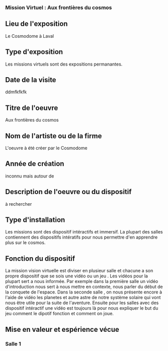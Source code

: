 ### Mission Virtuel : Aux frontières du cosmos

## Lieu de l'exposition
Le Cosmodome à Laval
## Type d'exposition
Les missions virtuels sont des expositions permanantes.
## Date de la visite
ddmfkfkfk
## Titre de l'oeuvre 
Aux frontières du cosmos
## Nom de l'artiste ou de la firme
L'oeuvre à été créer par le Cosmodome
## Année de création
inconnu mais autour de 
## Description de l'oeuvre ou du dispositif 
à rechercher
## Type d'installation
Les missions sont des dispositif intéractifs et immersif. La plupart des salles contiennent des dispositifs intératifs pour nous permettre d'en apprendre plus sur le cosmos.
## Fonction du dispositif 
La mission vision virtuelle est diviser en plusieur salle et chacune a son propre dispositif que se sois une vidéo ou un jeu .
Les vidéos pour la plupart sert a nous informée. Par exemple dans la première salle un vidéo d'introduction nous sert à nous mettre en contexte, nous parler du début de la conquete de l'espace. Dans la seconde salle , on nous présente encore à l'aide de vidéo les planetes et autre astre de notre système solaire qui vont nous être utile pour la suite de l'aventure. Ensuite pour les salles avec des dispositif intéractif une vidéo est toujours là pour nous expliquer le but du jeu comment le dipotif fonction et comment on joue.
## Mise en valeur et espérience vécue

### Salle 1



